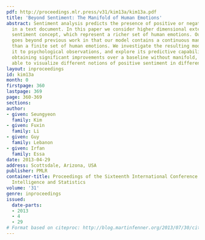 ```yaml
---
pdf: http://proceedings.mlr.press/v31/kim13a/kim13a.pdf
title: 'Beyond Sentiment: The Manifold of Human Emotions'
abstract: Sentiment analysis predicts the presence of positive or negative emotions
  in a text document. In this paper we consider higher dimensional extensions of the
  sentiment concept, which represent a richer set of human emotions. Our approach
  goes beyond previous work in that our model contains a continuous manifold rather
  than a finite set of human emotions. We investigate the resulting model, compare
  it to psychological observations, and explore its predictive capabilities. Besides
  obtaining significant improvements over a baseline without manifold, we are also
  able to visualize different notions of positive sentiment in different domains.
layout: inproceedings
id: kim13a
month: 0
firstpage: 360
lastpage: 369
page: 360-369
sections: 
author:
- given: Seungyeon
  family: Kim
- given: Fuxin
  family: Li
- given: Guy
  family: Lebanon
- given: Irfan
  family: Essa
date: 2013-04-29
address: Scottsdale, Arizona, USA
publisher: PMLR
container-title: Proceedings of the Sixteenth International Conference on Artificial
  Intelligence and Statistics
volume: '31'
genre: inproceedings
issued:
  date-parts:
  - 2013
  - 4
  - 29
# Format based on citeproc: http://blog.martinfenner.org/2013/07/30/citeproc-yaml-for-bibliographies/
---
```

